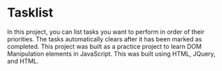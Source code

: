 # Tasklist
In this project, you can list tasks you want to perform in order of their priorities. The tasks automatically clears after it has been marked as completed.
This project was built as a practice project to learn DOM Manipulation elements in JavaScript. This was built using HTML, JQuery, and HTML.
